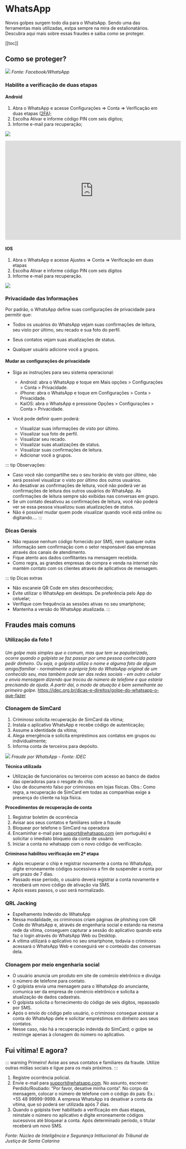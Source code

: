 # WhatsApp

Novos golpes surgem todo dia para o WhatsApp. Sendo uma das ferramentas mais utilizadas, estpa sempre na mira de estalionatários. Descubra aqui mais sobre essas fraudes e saiba como se proteger. 

[[toc]]

## Como se proteger?

![](/img/proteger_whatsapp.png)
 *Fonte: Facebook/WhatsApp*

### Habilite a verificação de duas etapas

#### Android

 1) Abra o WhatsApp e acesse Configurações => Conta => Verificação em duas etapas ([2FA](/glossario/#_2fa));
 2) Escolha Ativar e informe código PIN com seis dígitos;
 3) Informe e-mail para recuperação;

![](/img/android.png)

<iframe width="560" height="315" src="https://www.youtube.com/embed/amMyHuPor-Q" frameborder="0" allow="accelerometer; autoplay; clipboard-write; encrypted-media; gyroscope; picture-in-picture" allowfullscreen></iframe>

#### IOS

1) Abra o WhatsApp e acesse Ajustes => Conta => Verificação em duas etapas
2) Escolha Ativar e informe código PIN com seis dígitos
3) Informe e-mail para recuperação.

![](/img/ios.png)

### Privacidade das Informações
Por padrão, o WhatsApp define suas configurações de privacidade para permitir que:

 * Todos os usuários do WhatsApp vejam suas confirmações de leitura, seu visto por último, seu recado e sua foto do perfil.

 * Seus contatos vejam suas atualizações de status.

 * Qualquer usuário adicione você a grupos.

#### Mudar as configurações de privacidade
* Siga as instruções para seu sistema operacional:
    * Android: abra o WhatsApp e toque em Mais opções > Configurações > Conta > Privacidade.
    * iPhone: abra o WhatsApp e toque em Configurações > Conta > Privacidade.
    * KaiOS: abra o WhatsApp e pressione Opções > Configurações > Conta > Privacidade.
    
* Você pode definir quem poderá:
    * Visualizar suas informações de visto por último.
    * Visualizar sua foto de perfil.
    * Visualizar seu recado.
    * Visualizar suas atualizações de status.
    * Visualizar suas confirmações de leitura.
    * Adicionar você a grupos.


::: tip Observações:

* Caso você não compartilhe seu o seu horário de visto por último, não será possível visualizar o visto por último dos outros usuários.
* Ao desativar as confirmações de leitura, você não poderá ver as confirmações de leitura dos outros usuários do WhatsApp. As confirmações de leitura sempre são exibidas nas conversas em grupo.
* Se um contato desativou as confirmações de leitura, você não poderá ver se essa pessoa visualizou suas atualizações de status.
* Não é possível mudar quem pode visualizar quando você está online ou digitando....
:::


### Dicas Gerais
 * Não repasse nenhum código fornecido por SMS, nem qualquer outra informação sem confirmação com o setor responsável das empresas através dos canais de atendimento.
 * Fique atento aos dados conflitantes na mensagem recebida.
 * Como regra, as grandes empresas de compra e venda na internet não mantém contato com os clientes através de aplicativos de mensagem.

 ::: tip Dicas extras
 * Não escaneie QR Code em sites desconhecidos;
 * Evite utilizar o WhatsApp em desktops. De preferência pelo App do celuelar;
 * Verifique com frequência as sessões ativas no seu smartphone;
 * Mantenha a versão do WhatsApp atualizada.
:::

## Fraudes mais comuns

### Utilização da foto :exclamation:
*Um golpe mais simples que o comum, mas que tem se popularizado, ocorre quando o golpista se faz passar por uma pessoa conhecida para pedir dinheiro. Ou seja, o golpista utiliza o nome e alguma foto de algum amigo/familiar - normalmente a própria foto do WhatsApp original de um conhecido seu, mas também pode ser das redes sociais - em outro celular e envia mensagem dizendo que trocou de número de telefone e que estaria precisando de ajuda. A partir daí, o modo de atuação é bem semelhante ao primeiro golpe.*
https://idec.org.br/dicas-e-direitos/golpe-do-whatsapp-o-que-fazer

### Clonagem de SimCard
 1) Criminoso solicita recuperação de SimCard da vítima;
 2) Instala o aplicativo WhatsApp e recebe código de autenticação;
 3) Assume a identidade da vítima;
 4) Alega emergência e solicita empréstimos aos contatos em grupos ou individualmente;
 5) Informa conta de terceiros para depósito.

 ![](/img/golpe_do_whatsapp.png)
 *Fraude por WhatsApp - Fonte: IDEC*

**Técnica utilizada**
 * Utilização de funcionários ou terceiros com acesso ao banco de dados das operadoras para o resgate do chip.
 * Uso de documento falso por criminosos em lojas físicas. Obs.: Como regra, a recuperação de SimCard em todas as companhias exige a presença do cliente na loja física.

**Procedimentos de recuperação de conta**
1. Registrar boletim de ocorrência
2. Avisar aos seus contatos e familiares sobre a fraude
3. Bloquear por telefone o SimCard na operadora
4. Encaminhar e-mail para support@whatsapp.com (em português) e solicitar o imediato bloqueio da conta de usuário
5. Iniciar a conta no whatsapp com o novo código de verificação.

**Criminoso habilitou verificação em 2ª etapa**
 * Após recuperar o chip e registrar novamente a conta no WhatsApp, digite erroneamente códigos sucessivos a fim de suspender a conta por um prazo de 7 dias.
 * Passado esse período, o usuário deverá registrar a conta novamente e receberá um novo código de ativação via SMS.
 * Após esses passos, o uso será normalizado.

### QRL Jacking
 * Espelhamento Indevido do WhatsApp
 * Nessa modalidade, os criminosos criam páginas de phishing com QR Code do WhatsApp e, através de engenharia social e estando na mesma rede da vítima, conseguem capturar a sessão do aplicativo quando esta faz o login através do WhatsApp Web ou Desktop. 
 * A vítima utilizará o aplicativo no seu smartphone, todavia o criminoso acessará o WhatsApp Web e conseguirá ver o conteúdo das conversas dela.

### Clonagem por meio engenharia social
 * O usuário anuncia um produto em site de comércio eletrônico e divulga o número de telefone para contato.
 * O golpista envia uma mensagem para o WhatsApp do anunciante, comunica ser da empresa de comércio eletrônico e solicita a atualização de dados cadastrais.
 * O golpista solicita o fornecimento do código de seis dígitos, repassado por SMS.
 * Após o envio do código pelo usuário, o criminoso consegue acessar a conta do WhatsApp dele e solicitar empréstimos em dinheiro aos seus contatos.
 * Nesse caso, não há a recuperação indevida do SimCard; o golpe se restringe apenas à clonagem do número no aplicativo.

## Fui vítima! E agora?

::: warning Primeiro!
Avise aos seus contatos e familiares da fraude. Utilize outras mídias sociais e ligue para os mais próximos.
:::

1) Registre ocorrência policial.
2) Envie e-mail para support@whatsapp.com. No assunto, escrever: Perdido/Roubado: “Por favor, desative minha conta”. No corpo da mensagem, colocar o número de telefone com o código do país: Ex.: +55 48 99999-9999. A empresa WhatsApp irá desativar a conta da vítima, que só poderá ser utilizada após 7 dias.
3) Quando o golpista tiver habilitado a verificação em duas etapas, reinstale o número no aplicativo e digite erroneamente códigos sucessivos até bloquear a conta. Após determinado período, o titular receberá um novo SMS.

*Fonte: Núcleo de Inteligência e Segurança Intitucional do Tribunal de Justiça de Santa Catarina*
